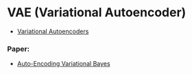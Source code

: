# VAE (Variational Autoencoder)

- [Variational Autoencoders](https://www.youtube.com/watch?v=9zKuYvjFFS8)

### Paper:
- [Auto-Encoding Variational Bayes](https://arxiv.org/abs/1312.6114)
